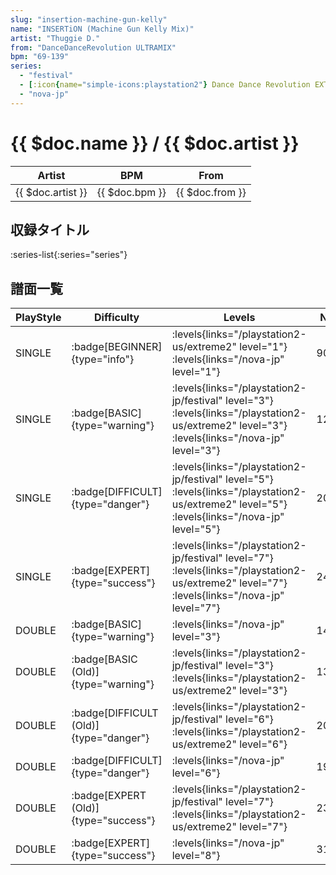 ```yaml
---
slug: "insertion-machine-gun-kelly"
name: "INSERTiON (Machine Gun Kelly Mix)"
artist: "Thuggie D."
from: "DanceDanceRevolution ULTRAMIX"
bpm: "69-139"
series:
  - "festival"
  - [:icon{name="simple-icons:playstation2"} Dance Dance Revolution EXTREME 2 :icon{name="flag:us-4x3"}](/playstation2-us/extreme2)
  - "nova-jp"
---
```


# {{ $doc.name }} / {{ $doc.artist }}

|Artist|BPM|From|
|------|---|----|
|{{ $doc.artist }}|{{ $doc.bpm }}|{{ $doc.from }}|

## 収録タイトル

:series-list{:series="series"}

## 譜面一覧

|PlayStyle|Difficulty|Levels|Notes|Movie|
|---------|----------|------|-----|-----|
|SINGLE| :badge[BEGINNER]{type="info"}| :levels{links="/playstation2-us/extreme2" level="1"} :levels{links="/nova-jp" level="1"}|90/0||
|SINGLE| :badge[BASIC]{type="warning"}| :levels{links="/playstation2-jp/festival" level="3"}  :levels{links="/playstation2-us/extreme2" level="3"} :levels{links="/nova-jp" level="3"}|122/10||
|SINGLE| :badge[DIFFICULT]{type="danger"}| :levels{links="/playstation2-jp/festival" level="5"}  :levels{links="/playstation2-us/extreme2" level="5"} :levels{links="/nova-jp" level="5"}|206/14||
|SINGLE| :badge[EXPERT]{type="success"}| :levels{links="/playstation2-jp/festival" level="7"}  :levels{links="/playstation2-us/extreme2" level="7"} :levels{links="/nova-jp" level="7"}|244/19||
|DOUBLE| :badge[BASIC]{type="warning"}| :levels{links="/nova-jp" level="3"}|143/21||
|DOUBLE| :badge[BASIC (Old)]{type="warning"}| :levels{links="/playstation2-jp/festival" level="3"}  :levels{links="/playstation2-us/extreme2" level="3"}|130/17||
|DOUBLE| :badge[DIFFICULT (Old)]{type="danger"}| :levels{links="/playstation2-jp/festival" level="6"}  :levels{links="/playstation2-us/extreme2" level="6"}|201/17||
|DOUBLE| :badge[DIFFICULT]{type="danger"}| :levels{links="/nova-jp" level="6"}|197/11||
|DOUBLE| :badge[EXPERT (Old)]{type="success"}| :levels{links="/playstation2-jp/festival" level="7"}  :levels{links="/playstation2-us/extreme2" level="7"}|239/17||
|DOUBLE| :badge[EXPERT]{type="success"}| :levels{links="/nova-jp" level="8"}|310/13||
